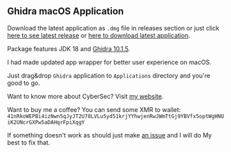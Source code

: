 ## Ghidra macOS Application

Download the latest application as `.dmg` file in releases section or just click [here to see latest release](https://github.com/z4nr34l/ghidra-macos-app/releases/latest) or [here to download latest application](https://github.com/z4nr34l/ghidra-macos-app/releases/download/10.1.5/Application.dmg).

Package features JDK 18 and [Ghidra 10.1.5](https://github.com/NationalSecurityAgency/ghidra).

I had made updated app wrapper for better user experience on macOS.

Just drag&drop `Ghidra` application to `Applications` directory and you're good to go.

Want to know more about CyberSec? Visit [my website](https://www.zanreal.net/).

Want to buy me a coffee? You can send some XMR to wallet: 
`41nRkoWEPBi4izNwn5qJyJT2U78LVLu5yd51krjYYhwjenRwJWmTtGj9YBVfx5optWgHNUiK2UNcrGXPw5aDAHqrFpiXqgY`

If something doesn't work as should just make [an issue](https://github.com/z4nr34l/ghidra-macos-app/issues) and I will do My best to fix that.
